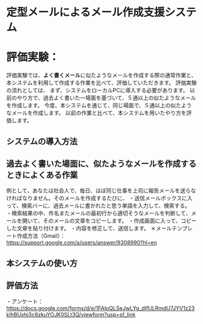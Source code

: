 # 定型メールによるメール作成支援システム

# 評価実験：
評価実験では、**よく書くメール**に似たようなメールを作成する際の通常作業と、本システムを利用して作成する作業を比べて、評価していただきます。
評価実験の流れとしては、
    まず、システムをローカルPCに導入する必要があります。
    以前のやり方で、過去よく書いた一場面を基づいて、５通以上の似たようなメールを作成します。
    今度、本システムを通じて、同じ場面で、５通以上の似たようなメールを作成します。
    以前の作業と比べて、本システムを用いたやり方を評価します。

## システムの導入方法

## 過去よく書いた場面に、似たようなメールを作成するときによくある作業
例として、あなたは社会人で、毎日、ほぼ同じ仕事を上司に報告メールを送らなければなりません。そのメールを作成するたびに、
・送信メールボックスに入って、検索バーに、過去メールに書かれたと思う単語を入力して、検索する。
・検索結果の中、件名またメールの最初行から適切そうなメールを判断して、メールを開いて、そのメールの文章をコピーします。
・作成画面に入って、コピーした文章を貼り付けます。
・内容を修正して、送信します。
＊メールテンプレート作成方法（Gmail）：https://support.google.com/a/users/answer/9308990?hl=en

## 本システムの使い方

## 評価方法
・アンケート：https://docs.google.com/forms/d/e/1FAIpQLSeJwLYg_dIfULRmdU7JYV1z23kIhBUxhj3c6zkuYOJK0SLt3Q/viewform?usp=sf_link
